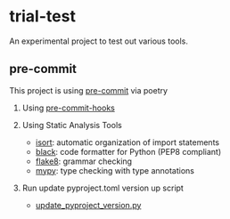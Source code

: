 # trial-test

An experimental project to test out various tools.

## pre-commit

This project is using [pre-commit](https://github.com/pre-commit/pre-commit) via poetry

1. Using [pre-commit-hooks](https://github.com/pre-commit/pre-commit-hooks)

1. Using Static Analysis Tools

   - [isort](https://pypi.org/project/isort/): automatic organization of import statements
   - [black](https://pypi.org/project/black/): code formatter for Python (PEP8 compliant)
   - [flake8](https://pypi.org/project/flake8/): grammar checking
   - [mypy](https://pypi.org/project/mypy/): type checking with type annotations

1. Run update pyproject.toml version up script

   - [update_pyproject_version.py](ci/update_pyproject_version.py)
